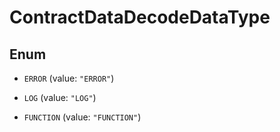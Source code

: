 

# ContractDataDecodeDataType

## Enum


* `ERROR` (value: `"ERROR"`)

* `LOG` (value: `"LOG"`)

* `FUNCTION` (value: `"FUNCTION"`)



